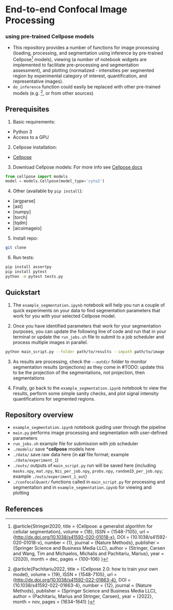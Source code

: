 # End-to-end Confocal Image Processing 
### using pre-trained Cellpose models

- This repository provides a number of functions for image processing (loading, processing, and segmentation using inference by pre-trained Cellpose[^1] models), viewing (a number of notebook widgets are implemented to facilitate pre-processing and segmentation assessment), and plotting (normalized - intensities per segmented region by experimental category of interest, quantification, and representative images). 
- `do_inference` function could easily be replaced with other pre-trained models (e.g. [^2], or from other sources)

## Prerequisites

1. Basic requirements:
- Python 3
- Access to a GPU

2. Cellpose installation:
- [Cellpose](https://github.com/MouseLand/cellpose)

3. Download Cellpose models:
For more info see [Cellpose docs](https://cellpose.readthedocs.io/en/latest/models.html)
```python
from cellpose import models
model = models.Cellpose(model_type='cyto2')
```

4. Other (available by `pip install`):
- [argparse]
- [ast]
- [numpy]
- [torch]
- [tqdm] 
- [aicsimageio] 

5. Install repo:
```bash
git clone
```

6. Run tests:
```bash
pip install assertpy
pip install pytest
python -m pytest tests.py
```

## Quickstart

1. The `example_segmentation.ipynb` notebook will help you run a couple of quick experiments on your data to find segmentation parameters that work for you with your selected Cellpose model. 

2. Once you have identified parameters that work for your segmentation purposes, you can update the following line of code and run that in your terminal or update the `run_jobs.sh` file to submit to a job scheduler and process multiple images in parallel. 

```bash
python main_script.py --folder path/to/results --impath path/to/image --channels 0 1 2 --y_channel 0 --kernel 3 --bgrnd_subtraction_vals 10 20 30 --diameter 50 --inf_channels 0 1 --min_size 100 --Ncells 500 --cells_per_job 50 --NZi 10 --zi_per_job 2 --xi_per_job 512 --yi_per_job 512 --Njobs 10 --gamma_dict {0: 1.0, 1: 1.2} --lower_thresh_dict {0: 10, 1: 20} --upper_thresh_dict {0: 90, 1: 95} --outdir path/to/output --preprocess --normalize
```

3. As results are processing, check the `--outdir` folder to monitor segmentation results (projections) as they come in #TODO: update this to be the projection of the segmentations, not projection, then segmentations

4. Finally, go back to the `example_segmentation.ipynb` notebook to view the results, perform some simple sanity checks, and plot signal intensity quantifications for segmented regions.


## Repository overview

- `example_segmentation.ipynb` notebook guiding user through the pipeline
- `main.py` performs image processing and segmentation with user-defined parameters
- `run_jobs.sh` example file for submission with job scheduler 
- `./models/` save ***cellpose** models here
- `./data/` save raw data here (in ***czi*** file format; example `./data/experiment_1`)
- `./outs/` outputs of `main_script.py` run will be saved here (including `masks.npy`, `mat.npy`, `Nzi_per_job.npy`, `probs.npy`, `randomID_per_job.npy`; example `./outs/experiment_1_out`)
- `./confocalQuant/` functions called in `main_script.py` for processing and segmentation and in `example_segmentation.ipynb` for viewing and plotting


## References
[^1]: @article{Stringer2020,
  title = {Cellpose: a generalist algorithm for cellular segmentation},
  volume = {18},
  ISSN = {1548-7105},
  url = {http://dx.doi.org/10.1038/s41592-020-01018-x},
  DOI = {10.1038/s41592-020-01018-x},
  number = {1},
  journal = {Nature Methods},
  publisher = {Springer Science and Business Media LLC},
  author = {Stringer,  Carsen and Wang,  Tim and Michaelos,  Michalis and Pachitariu,  Marius},
  year = {2020},
  month = dec,
  pages = {100–106}
}

[^2]: @article{Pachitariu2022,
  title = {Cellpose 2.0: how to train your own model},
  volume = {19},
  ISSN = {1548-7105},
  url = {http://dx.doi.org/10.1038/s41592-022-01663-4},
  DOI = {10.1038/s41592-022-01663-4},
  number = {12},
  journal = {Nature Methods},
  publisher = {Springer Science and Business Media LLC},
  author = {Pachitariu,  Marius and Stringer,  Carsen},
  year = {2022},
  month = nov,
  pages = {1634–1641}
}